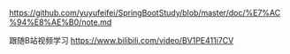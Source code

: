 https://github.com/yuyufeifei/SpringBootStudy/blob/master/doc/%E7%AC%94%E8%AE%B0/note.md

跟随B站视频学习 https://www.bilibili.com/video/BV1PE411i7CV
  
